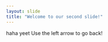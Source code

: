 ```yaml
---
layout: slide
title: "Welcome to our second slide!"
---
```

haha yeet
Use the left arrow to go back!
